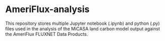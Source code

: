# AmeriFlux-analysis

This repository stores multiple Jupyter notebook (.ipynb) and python (.py) files used in the analysis of the MiCASA land carbon model output against the AmeriFlux FLUXNET Data Products.
